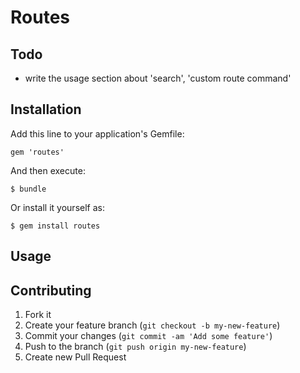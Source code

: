 # Routes

## Todo

- write the usage section about 'search', 'custom route command'

## Installation

Add this line to your application's Gemfile:

    gem 'routes'

And then execute:

    $ bundle

Or install it yourself as:

    $ gem install routes

## Usage

## Contributing

1. Fork it
2. Create your feature branch (`git checkout -b my-new-feature`)
3. Commit your changes (`git commit -am 'Add some feature'`)
4. Push to the branch (`git push origin my-new-feature`)
5. Create new Pull Request

